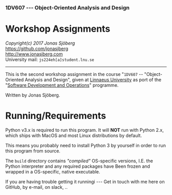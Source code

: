 ### 1DV607 --- Object-Oriented Analysis and Design

Workshop Assignments
=======================================================================
*Copyright(c) 2017 Jonas Sjöberg*  
<https://github.com/jonasjberg>  
<http://www.jonasjberg.com>  
University mail: `js224eh[a]student.lnu.se`  

--------------------------------------------------------------------------------

This is the second workshop assignment in the course "`1DV607` --
"Object-Oriented Analysis and Design", given at [Linnaeus
University](https://lnu.se/en/) as port of the "[Software Development and
Operations](https://udm-devops.se/)" programme.

Written by Jonas Sjöberg.



Running/Requirements
====================
Python v3.x is required to run this program. It will __NOT__ run with Python
2.x, which ships with MacOS and most Linux distributions by default.

This means you probably need to install Python 3 by yourself in order to run
this program from source.


The `build` directory contains *"compiled"* OS-specific versions, I.E. the
Python interpreter and any required packages have Been frozen and wrapped in
a OS-specific, native executable.


If you are having trouble getting it runningi --- Get in touch with me here
on GitHub, by e-mail, on slack, ..


